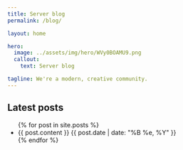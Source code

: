 ```yaml
---
title: Server blog
permalink: /blog/

layout: home

hero:
  image: ../assets/img/hero/WVy0BOAMU9.png
  callout:
    text: Server blog

tagline: We're a modern, creative community.
---
```


## Latest posts
<ul>
				{% for post in site.posts %}
					<li>
						{{ post.content }}
						<span>{{ post.date | date: "%B %e, %Y" }}</span>
					</li>
				{% endfor %}
</ul>
